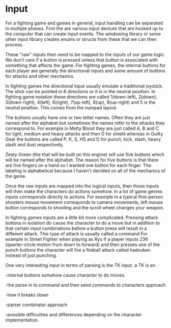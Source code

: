 # Input

For a fighting game and games in general, input handling can be separated in multiple phases. First the are various input devices that are hooked up to the computer that can create input events. The windowing library or some other input library creates enums or structs from these that we can then process.

These "raw" inputs then need to be mapped to the inputs of our game logic. We don't care if a button is pressed unless that button is associated with something that affects the game. For fighting games, the internal buttons for each player are generally the directional inputs and some amount of buttons for attacks and other mechanics.    

In fighting games the directional input usually emulate a traditional joystick. The stick can be pointed in 8 directions or it is in the neutral position. In fighting game notation these directions are called 1(down-left), 2(down), 3(down-right), 4(left), 6(right), 7(up-left), 8(up), 9(up-right) and 5 is the neutral position. This comes from the numpad layout.

The buttons usually have one or two letter names. Often they are just named after the alphabet but sometimes the names refer to the attacks they correspond to. For example in Melty Blood they are just called A, B and C for light, medium and heavy attacks and then D for shield whereas in Guilty Gear the buttons are called P, K, S, HS and D for punch, kick, slash, heavy slash and dust respectively.

Zesty Green (the that will be built on this engine) will use five buttons which will be named after the alphabet. The reason for five buttons is that there are five fingers on a hand so I wanted one button for each finger. The labeling is alphabetical because I haven't decided on all of the mechanics of the game.

Once the raw inputs are mapped into the logical inputs, then those inputs will then make the characters do actions somehow. In a lot of game genres inputs corresponds directly to actions. For example in a typical first-person shooters mouse movement corresponds to camera movements, left mouse button corresponds to shooting and the scroll wheel changes your weapon.

In fighting games inputs are a little bit more complicated. Pressing attack buttons in isolation do cause the character to do a move but in addition to that certain input combinations before a button press will result in a different attack. This type of attack is usually called a command For example in Street Fighter when playing as Ryu if a player inputs 236 (quarter-circle motion from down to forward) and then presses one of the punch buttons the character will fire a fireball attack called hadouken instead of just punching.

One very interesting input in terms of parsing is the TK input. a TK is an 




-internal buttons somehow cause character to do moves.

-the parse in to command and then send commands to characters approach

-how it breaks down

-parser combinator approach

-possible difficulties and differences depending on the character implementation.